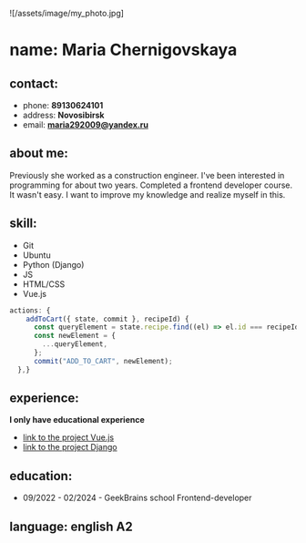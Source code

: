 ![/assets/image/my_photo.jpg]
# name: **Maria Chernigovskaya**
## contact:
* phone: **89130624101**
* address: **Novosibirsk**
* email: **maria292009@yandex.ru**
## about me:   
Previously she worked as a construction engineer. I've been interested in programming for about two years. Completed a frontend developer course. It wasn't easy. I want to improve my knowledge and realize myself in this.   
## skill:
* Git
* Ubuntu
* Python (Django)
* JS
* HTML/CSS
* Vue.js

```javascript
actions: {
    addToCart({ state, commit }, recipeId) {
      const queryElement = state.recipe.find((el) => el.id === recipeId);
      const newElement = {
        ...queryElement,
      };
      commit("ADD_TO_CART", newElement);
  },}
```
## experience: 
**I only have educational experience**   
* [link to the project Vue.js ](https://github.com/Chernigovskaya/diplom)
* [link to the project Django](https://github.com/Chernigovskaya/1657-1655)
## education:
* 09/2022 - 02/2024  - GeekBrains school Frontend-developer   
## language: english A2


